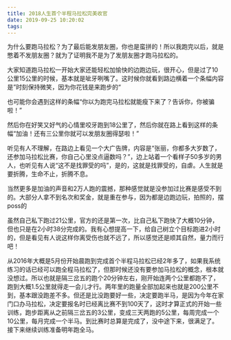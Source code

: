 ```yaml
---
title: 2018人生首个半程马拉松完美收官
date: 2019-09-25 10:20:02
tags:
---
```




为什么要跑马拉松？为了最后能发朋友圈，你也是蛮拼的！所以我跑完以后，就是憋着不发朋友圈？就为了证明我不是为了发朋友圈才跑马拉松的。

大家知道跑马拉松一开始大家还能轻松加愉快的边跑边玩，很开心，但是过了10公里15公里的时候，基本就是呲牙咧嘴了。这时候你就看到路边横着一个条幅内容是”时刻保持微笑，因为你花钱是来跑步的“

也可能你会遇到这样的条幅“你以为跑完马拉松就能瘦下来了？告诉你，你被骗啦！”

然后你在好笑又好气的心情里咬牙跑到18公里了，然后你就在路上看到这样的条幅“加油！还有三公里你就可以发朋友圈得瑟啦！”

听见有人不理解，在路边上看见一个大广告牌，内容是“张丽，你都多大岁数了，还参加马拉松比赛，你自己心里没点逼数吗？”，边上站着一个看样子50多岁的男人，也听见有人说“这不是找罪受的吗”，是的，这就是找罪受的，自虐。人生就是要折腾，生命不止，折腾不息。

当然更多是加油的声音和2万人跑的震撼，那种感觉就是没参加过比赛是感受不到的。大部分人拿不到名次和奖金，就是重在参与，因为都是边跑边玩，拍照的，摆poss的

虽然自己私下跑过21公里，官方的还是第一次，比自己私下跑快了大概10分钟，但也只是在2小时38分完成的。我有心想提高一下，给自己树立个目标跑进2小时的，但是看见有人说这样你离受伤也就不远了，所以感觉还是顺其自然，量力而行吧！

从2016年大概是5月份开始晨跑到完成首个半程马拉松已经2年多了，如果我系统练习的话已经可以跑全程马拉松了，但那时候还没有要参加马拉松的概念，根本就没想过。所以也就是隔三岔五的跑个20分钟左右，刚开始连两个公里都跑不了，跑到大概1.5公里就得走一会儿才行。两年里的跑量全部加起来也就是200公里不到，基本跟没跑差不多。但还是比没跑要好一些，决定要跑半马，是因为今年在家门口办马拉松，决定要报名时已经离比赛不到100天了，这时才算正式的开始一些训练，跑步距离从之前隔三岔五的3公里，变成三天两跑的5公里，每周完成一个10公里，每月完成一个半马。到比赛时总算是完成了，没中途下来，很满足了。接下来继续训练准备明年跑全马。
